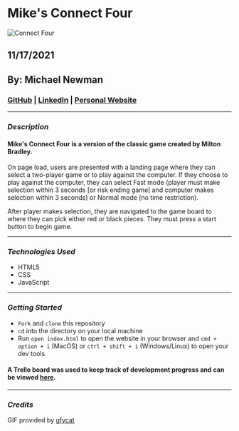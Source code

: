 # Mike's Connect Four

![Connect Four](https://thumbs.gfycat.com/RipeBitesizedBarasinga-size_restricted.gif)

## 11/17/2021

## By: Michael Newman

### [GitHub](https://github.com/therealmikenew) | [LinkedIn](https://www.linkedin.com/in/therealmichaelnewman/) | [Personal Website](https://www.therealmichaelnewman.com/)

---

### **_Description_**

#### Mike's Connect Four is a version of the classic game created by Milton Bradley.

On page load, users are presented with a landing page where they can select a two-player game or to play against the computer. If they choose to play against the computer, they can select Fast mode (player must make selection within 3 seconds [or risk ending game] and computer makes selection within 3 seconds) or Normal mode (no time restriction).

After player makes selection, they are navigated to the game board to where they can pick either red or black pieces. They must press a start button to begin game.

---

### **_Technologies Used_**

- HTML5
- CSS
- JavaScript

---

### **_Getting Started_**

- `Fork` and `clone` this repository
- `cd` into the directory on your local machine
- Run `open index.html` to open the website in your browser and `cmd + option + i` (MacOS) or `ctrl + shift + i` (Windows/Linux) to open your dev tools

#### A Trello board was used to keep track of development progress and can be viewed [here](https://trello.com/b/wGUqAkBQ/mikes-connect-four).

---

### **_Credits_**

GIF provided by [gfycat](https://gfycat.com/)
